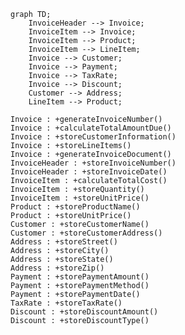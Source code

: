 ```mermaid
graph TD;
    InvoiceHeader --> Invoice;
    InvoiceItem --> Invoice;
    InvoiceItem --> Product;
    InvoiceItem --> LineItem;
    Invoice --> Customer;
    Invoice --> Payment;
    Invoice --> TaxRate;
    Invoice --> Discount;
    Customer --> Address;
    LineItem --> Product;
```
    Invoice : +generateInvoiceNumber()
    Invoice : +calculateTotalAmountDue()
    Invoice : +storeCustomerInformation()
    Invoice : +storeLineItems()
    Invoice : +generateInvoiceDocument()
    InvoiceHeader : +storeInvoiceNumber()
    InvoiceHeader : +storeInvoiceDate()
    InvoiceItem : +calculateTotalCost()
    InvoiceItem : +storeQuantity()
    InvoiceItem : +storeUnitPrice()
    Product : +storeProductName()
    Product : +storeUnitPrice()
    Customer : +storeCustomerName()
    Customer : +storeCustomerAddress()
    Address : +storeStreet()
    Address : +storeCity()
    Address : +storeState()
    Address : +storeZip()
    Payment : +storePaymentAmount()
    Payment : +storePaymentMethod()
    Payment : +storePaymentDate()
    TaxRate : +storeTaxRate()
    Discount : +storeDiscountAmount()
    Discount : +storeDiscountType()
